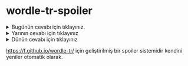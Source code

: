 # wordle-tr-spoiler

<details>
  <summary>Bugünün cevabı için tıklayınız.</summary>
  <br>
    <b> sarış </b>
</details>

<details>
  <summary>Yarının cevabı için tıklayınız</summary>
  <br>
   <b> rekiz </b>
</details>

<details>
  <summary>Dünün cevabı için tıklayınız </summary>
  <br>
  <b> bende </b>
</details>

https://f.github.io/wordle-tr/ için geliştirilmiş bir spoiler sistemidir kendini yeniler otomatik olarak.

